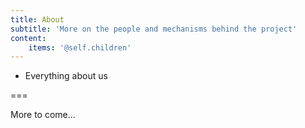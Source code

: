 ```yaml
---
title: About
subtitle: 'More on the people and mechanisms behind the project'
content:
    items: '@self.children'
---
```


- Everything about us

===

More to come...
